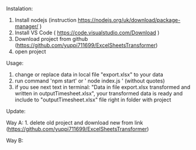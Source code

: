 Instalation:
1. Install nodejs (instruction https://nodejs.org/uk/download/package-manager/ )
2. Install VS Code ( https://code.visualstudio.com/Download )
3. Download project from github (https://github.com/yuppi711699/ExcelSheetsTransformer)
4. open project 

Usage:
1. change or replace data in local file "export.xlsx" to your data
2. run command 'npm start' or ' node index.js ' (without quotes)
3. if you see next text in terminal: "Data in file export.xlsx transformed and written in outputTimesheet.xlsx", your transformed data is ready and include to "outputTimesheet.xlsx" file right in folder with project

Update:

Way A:
    1. delete old project and download new from link (https://github.com/yuppi711699/ExcelSheetsTransformer)

Way B: